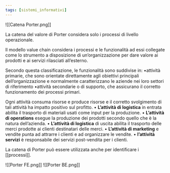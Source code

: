 ```yaml
---
tags: [sistemi_informativi]
---
```


![[Catena Porter.png]]

La catena del valore di Porter considera solo i processi di livello operazionale.

Il modello value chain considera i processi e le funzionalità ad essi collegate come lo strumento a disposizione di un’organizzazione per dare valore ai prodotti e ai servizi rilasciati all’esterno. 

Secondo questa classificazione, le funzionalità sono suddivise in: 
	•attività primarie, che sono orientate direttamente agli obiettivi principali dell’organizzazione e normalmente caratterizzano le aziende nei loro settori di riferimento
	•attività secondarie o di supporto, che assicurano il corretto funzionamento dei processi primari. 
	
Ogni attività consuma risorse e produce risorse e il corretto
svolgimento di tali attività ha impatto positivo sul profitto.
	• **L’attività di logistica** in entrata abilita il trasporto di materiali usati come input per la produzione. 
	• **L’attività di operations** esegue la produzione dei prodotti secondo quello che è la natura dell’azienda. 
	• **L’attività di logistica** di uscita abilita il trasporto delle merci prodotte ai clienti destinatari delle merci. 
	• **L’attività di marketing** e vendite punta ad attrarre i clienti e ad organizzare le vendite.
	• **l’attività servizi** è responsabile dei servizi post-vendita per i clienti.

La catena di Porter può essere utilizzata anche per identificare i [[processi]].

![[Porter FE.png]]
![[Porter BE.png]]